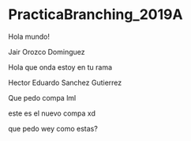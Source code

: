 # PracticaBranching_2019A
Hola mundo! 

Jair Orozco Dominguez

Hola que onda estoy en tu rama

Hector Eduardo Sanchez Gutierrez

Que pedo compa lml

este es el nuevo compa xd 


que pedo wey como estas?